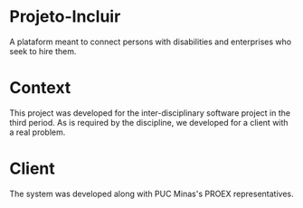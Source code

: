 # Projeto-Incluir

A plataform meant to connect persons with disabilities and enterprises who seek to hire them.

# Context

This project was developed for the inter-disciplinary software project in the third period. As is required by the discipline, we developed for a client with a real problem.

# Client

The system was developed along with PUC Minas's PROEX representatives.
